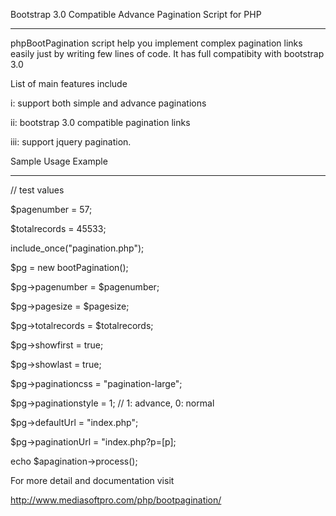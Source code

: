 Bootstrap 3.0 Compatible Advance Pagination Script for PHP
*********************************************************

phpBootPagination script help you implement complex pagination links easily just by writing few lines of code. It has full compatibity with bootstrap 3.0

List of main features include

i: support both simple and advance paginations

ii: bootstrap 3.0 compatible pagination links

iii: support jquery pagination.

Sample Usage Example

***************************************************

// test values

$pagenumber = 57;

$totalrecords = 45533;

include_once("pagination.php"); 

$pg = new bootPagination();

$pg->pagenumber = $pagenumber;

$pg->pagesize = $pagesize;

$pg->totalrecords = $totalrecords;

$pg->showfirst = true;

$pg->showlast = true;

$pg->paginationcss = "pagination-large";

$pg->paginationstyle = 1; // 1: advance, 0: normal

$pg->defaultUrl = "index.php";

$pg->paginationUrl = "index.php?p=[p];

echo $apagination->process();

For more detail and documentation visit

http://www.mediasoftpro.com/php/bootpagination/
